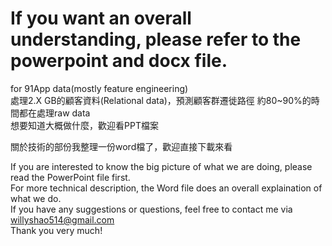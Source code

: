 # If you want an overall understanding, please refer to the powerpoint and docx file.
for 91App data(mostly feature engineering)  
處理2.X GB的顧客資料(Relational data)，預測顧客群遷徙路徑
約80~90%的時間都在處理raw data  
想要知道大概做什麼，歡迎看PPT檔案

關於技術的部份我整理一份word檔了，歡迎直接下載來看


If you are interested to know the big picture of what we are doing, please read the PowerPoint file first.  
For more technical description, the Word file does an overall explaination of what we do.  
If you have any suggestions or questions, feel free to contact me via willyshao514@gmail.com  
Thank you very much!
